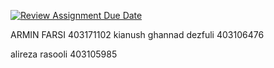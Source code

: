 [![Review Assignment Due Date](https://classroom.github.com/assets/deadline-readme-button-22041afd0340ce965d47ae6ef1cefeee28c7c493a6346c4f15d667ab976d596c.svg)](https://classroom.github.com/a/iDQJgb-p)

ARMIN FARSI 403171102
kianush ghannad dezfuli 403106476

alireza rasooli 403105985

